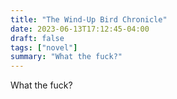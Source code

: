 ```yaml
---
title: "The Wind-Up Bird Chronicle"
date: 2023-06-13T17:12:45-04:00
draft: false
tags: ["novel"]
summary: "What the fuck?"
---
```


What the fuck?
